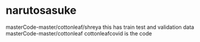 # narutosasuke
masterCode-master/cottonleaf/shreya this has train test and validation data
masterCode-master/cottonleaf cottonleafcovid is the code
